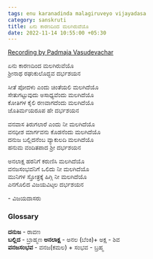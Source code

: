 ```yaml
---
tags: enu karanadinda malagiruveyo vijayadasa
category: sanskruti
title: ಏನು ಕಾರಣದಿಂದ ಮಲಗಿರುವೆಯೊ
date: 2022-11-14 10:55:00 +05:30
---
```


[Recording by Padmaja Vasudevachar](https://www.youtube.com/watch?v=1E-Bq4mjAM4)

ಏನು ಕಾರಣದಿಂದ ಮಲಗಿರುವೆಯೊ  
ಶ್ರೀನಾಥ ರಘುಕುಲೊದ್ಭವ ದರ್ಭಶಯನ  
  
ಸೀತೆ ಪೋದಳು ಎಂದು ಚಿಂತೆಯಲಿ ಮಲಗಿದೆಯೊ  
ಸೇತುಗಟ್ಟುವುದು ಅಸಾಧ್ಯವೆಂದು ಮಲಗಿದೆಯೊ  
ಕೋತಿಗಳ ಕೈಲಿ ರಣವಾಗದೆಂದು ಮಲಗಿದೆಯೊ  
ಜೊತಿರ್ಮಯರೂಪ ಹೇ ದರ್ಭಶಯನ  

ವನವಾಸ ತಿರುಗಲಾರೆ ಎಂದು ನೀ ಮಲಗಿದೆಯೊ  
ವನಧೀಶ ಮಾರ್ಗವನು ಕೊಡನೆಂದು ಮಲಗಿದೆಯೊ  
ದನುಜ ಬಲ್ಲಿದನೆಂಬ ವ್ಯಾಕುಲದಿ ಮಲಗಿದೆಯೊ  
ಹನುಮ ವಂದಿತಪಾದ ಶ್ರೀ ದರ್ಭಶಯನ  

ಅನಲಾಕ್ಷ ಹರನಿಗೆ ಕರುಣಿಸಿ ಮಲಗಿದೆಯೊ  
ವನಜಸಂಭವನಿಗೆ ಒಲಿದು ನೀ ಮಲಗಿದೆಯೊ  
ಮುನಿಗಳ ಸ್ತೋತ್ರಕ್ಕೆ ಹಿಗ್ಗಿ ನೀ ಮಲಗಿದೆಯೊ  
ಎನಗೊಲಿದ ವಿಜಯವಿಟ್ಠಲ ದರ್ಭಶಯನ  

\- ವಿಜಯದಾಸರು  

 
### Glossary  
**ದನುಜ** - ರಾವಣ  
**ಬಲ್ಲಿದ** - ಬ್ರಾಹ್ಮಣ
**ಅನಲಾಕ್ಷ** - ಅನಲ (ಬೆಂಕಿ)+  ಅಕ್ಷ - ಶಿವ  
**ವನಜಸಂಭವ** - ವನಜ(ಕಮಲ) + ಸಂಭವ - ಬ್ರಹ್ಮ  
